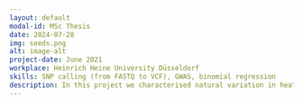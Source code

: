 ```yaml
---
layout: default
modal-id: MSc Thesis
date: 2024-07-28
img: seeds.png
alt: image-alt
project-date: June 2021
workplace: Heinrich Heine University Düsseldorf
skills: SNP calling (from FASTQ to VCF), GWAS, binomial regression
description: In this project we characterised natural variation in heat-induced secondary dormancy using a collection of 362 European Arabidopsis thaliana accessions. We discovered how seed age modulates secondary dormancy and the associated quantitative trait loci. We also revealed a latitudinal pattern of secondary dormancy which reflects adaptation to heat and drough along the gradient. This study shows a complex adaptive mechanism helping plants undergoing future climate change. 
---
```

